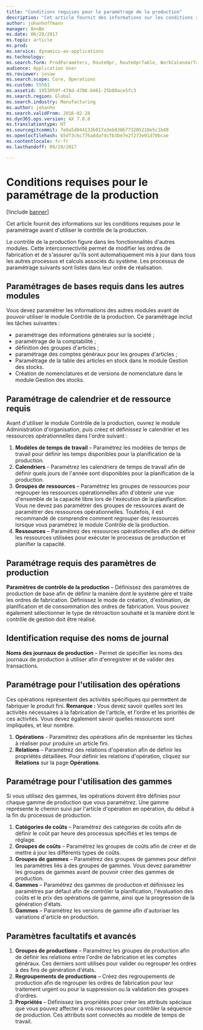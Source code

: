 ```yaml
---
title: "Conditions requises pour le paramétrage de la production"
description: "Cet article fournit des informations sur les conditions requises pour le paramétrage avant d'utiliser le contrôle de la production."
author: johanhoffmann
manager: AnnBe
ms.date: 06/20/2017
ms.topic: article
ms.prod: 
ms.service: dynamics-ax-applications
ms.technology: 
ms.search.form: ProdParameters, RouteOpr, RouteOprTable, WorkCalendarTable, WorkTimeTable, WrkCtrTable
audience: Application User
ms.reviewer: josaw
ms.search.scope: Core, Operations
ms.custom: 55561
ms.assetid: 1953059f-478d-4706-b461-25b89ace5fc3
ms.search.region: Global
ms.search.industry: Manufacturing
ms.author: johanho
ms.search.validFrom: 2016-02-28
ms.dyn365.ops.version: AX 7.0.0
ms.translationtype: HT
ms.sourcegitcommit: 7e0a5d044133b917a3eb9386773205218e5c1b40
ms.openlocfilehash: b5df3c6c776a8dafdcfb3be7e2f273e01d70bcae
ms.contentlocale: fr-fr
ms.lasthandoff: 09/29/2017

---
```


# <a name="production-setup-requirements"></a>Conditions requises pour le paramétrage de la production

[!include [banner](../includes/banner.md)]

Cet article fournit des informations sur les conditions requises pour le paramétrage avant d'utiliser le contrôle de la production. 

Le contrôle de la production figure dans les fonctionnalités d'autres modules. Cette interconnectivité permet de modifier les ordres de fabrication et de s'assurer qu'ils sont automatiquement mis à jour dans tous les autres processus et calculs associés du système. Les processus de paramétrage suivants sont listés dans leur ordre de réalisation.

## <a name="required-baseline-setup-in-other-modules"></a>Paramétrages de bases requis dans les autres modules
Vous devez paramétrer les informations des autres modules avant de pouvoir utiliser le module Contrôle de la production. Ce paramétrage inclut les tâches suivantes :

-   paramétrage des informations générales sur la société ;
-   paramétrage de la comptabilité ;
-   définition des groupes d'articles ;
-   paramétrage des comptes généraux pour les groupes d'articles ;
-   Paramétrage de la table des articles en stock dans le module Gestion des stocks.
-   Création de nomenclatures et de versions de nomenclature dans le module Gestion des stocks.

## <a name="required-calendar-and-resource-setup"></a>Paramétrage de calendrier et de ressource requis
Avant d'utiliser le module Contrôle de la production, ouvrez le module Administration d'organisation, puis créez et définissez le calendrier et les ressources opérationnelles dans l'ordre suivant :

1.  **Modèles de temps de travail** – Paramétrez les modèles de temps de travail pour définir les temps disponibles pour la planification de la production.
2.  **Calendriers** - Paramétrez les calendriers de temps de travail afin de définir quels jours de l'année sont disponibles pour la planification de la production.
3.  **Groupes de ressources** – Paramétrez les groupes de ressources pour regrouper les ressources opérationnelles afin d'obtenir une vue d'ensemble de la capacité libre lors de l'exécution de la planification. Vous ne devez pas paramétrer des groupes de ressources avant de paramétrer des ressources opérationnelles. Toutefois, il est recommandé de comprendre comment regrouper des ressources lorsque vous paramétrez le module Contrôle de la production.
4.  **Ressources** – Paramétrez des ressources opérationnelles afin de définir les ressources utilisées pour exécuter le processus de production et planifier la capacité.

## <a name="required-production-parameters-setup"></a>Paramétrage requis des paramètres de production
**Paramètres de contrôle de la production** – Définissez des paramètres de production de base afin de définir la manière dont le système gère et traite les ordres de fabrication. Définissez le mode de création, d'estimation, de planification et de consommation des ordres de fabrication. Vous pouvez également sélectionner le type de rétroaction souhaité et la manière dont le contrôle de gestion doit être réalisé.

## <a name="required-journal-name-identification"></a>Identification requise des noms de journal
**Noms des journaux de production** – Permet de spécifier les noms des journaux de production à utiliser afin d'enregistrer et de valider des transactions.

## <a name="setup-if-you-use-operations"></a>Paramétrage pour l'utilisation des opérations
Ces opérations représentent des activités spécifiques qui permettent de fabriquer le produit fini. **Remarque :** Vous devez savoir quelles sont les activités nécessaires à la fabrication de l'article, et l'ordre et les priorités de ces activités. Vous devez également savoir quelles ressources sont impliquées, et leur nombre.

1.  **Opérations** - Paramétrez des opérations afin de représenter les tâches à réaliser pour produire un article fini.
2.  **Relations** – Paramétrez des relations d'opération afin de définir les propriétés détaillées. Pour définir les relations d'opération, cliquez sur **Relations** sur la page **Opérations**.

## <a name="setup-if-you-use-routes"></a>Paramétrage pour l'utilisation des gammes
Si vous utilisez des gammes, les opérations doivent être définies pour chaque gamme de production que vous paramétrez. Une gamme représente le chemin suivi par l'article d'opération en opération, du début à la fin du processus de production.

1.  **Catégories de coûts** – Paramétrez des catégories de coûts afin de définir le coût par heure des processus spécifiés et les temps de réglage.
2.  **Groupes de coûts** – Paramétrez les groupes de coûts afin de créer et de mettre à jour les différents types de coûts.
3.  **Groupes de gammes** – Paramétrez des groupes de gammes pour définir les paramètres liés à des groupes de gammes. Vous devez paramétrer les groupes de gammes avant de pouvoir créer des gammes de production.
4.  **Gammes** – Paramétrez des gammes de production et définissez les paramètres par défaut afin de contrôler la planification, l'évaluation des coûts et le prix des opérations de gamme, ainsi que la progression de la génération d'états.
5.  **Gammes** – Paramétrez les versions de gamme afin d'autoriser les variations d'article en production.

## <a name="optional-advanced-settings"></a>Paramètres facultatifs et avancés
1.  **Groupes de productions** – Paramétrez les groupes de production afin de définir les relations entre l'ordre de fabrication et les comptes généraux. Ces derniers sont utilisés pour valider ou regrouper les ordres à des fins de génération d'états.
2.  **Regroupements de productions** – Créez des regroupements de production afin de regrouper les ordres de fabrication pour leur traitement urgent ou pour la suppression ou la validation des groupes d'ordres.
3.  **Propriétés** – Définissez les propriétés pour créer les attributs spéciaux que vous pouvez affecter à vos ressources pour contrôler la séquence de production. Ces attributs sont connectés au modèle de temps de travail.





